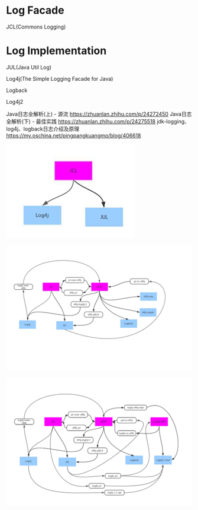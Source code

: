 # Log Facade

JCL(Commons Logging)

# Log Implementation

JUL(Java Util Log)

Log4j(The Simple Logging Facade for Java)

Logback

Log4j2





Java日志全解析(上) - 源流 https://zhuanlan.zhihu.com/p/24272450
Java日志全解析(下) - 最佳实践 https://zhuanlan.zhihu.com/p/24275518
jdk-logging、log4j、logback日志介绍及原理 https://my.oschina.net/pingpangkuangmo/blog/406618



![](images/java-log0.jpg) 

![](images/java-log1.jpg) 

![](images/java-log2.jpg)  